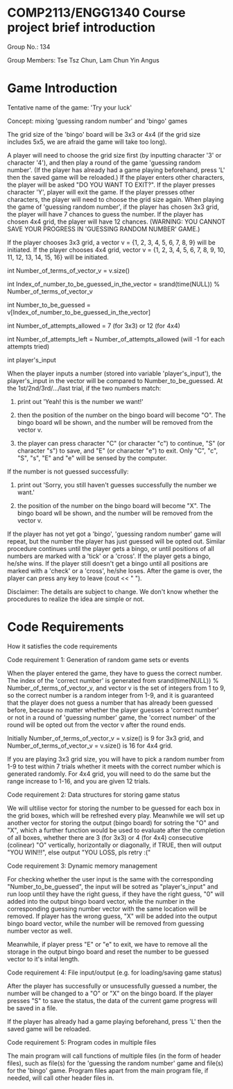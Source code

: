# COMP2113/ENGG1340 Course project brief introduction

Group No.: 134

Group Members: Tse Tsz Chun, Lam Chun Yin Angus

# Game Introduction

Tentative name of the game: 'Try your luck'

Concept: mixing 'guessing random number' and 'bingo' games

The grid size of the 'bingo' board will be 3x3 or 4x4 (if the grid size includes 5x5, we are afraid the game will take too long).

A player will need to choose the grid size first (by inputting character '3' or character '4'), and then play a round of the game 'guessing random number'. (If the player has already had a game playing beforehand, press 'L' then the saved game will be reloaded.) If the player enters other characters, the player will be asked "DO YOU WANT TO EXIT?". If the player presses character 'Y', player will exit the game. If the player presses other characters, the player will need to choose the grid size again. When playing the game of 'guessing random number', if the player has chosen 3x3 grid, the player will have 7 chances to guess the number. If the player has chosen 4x4 grid, the player will have 12 chances. (WARNING: YOU CANNOT SAVE YOUR PROGRESS IN 'GUESSING RANDOM NUMBER' GAME.) 

If the player chooses 3x3 grid, a vector v = {1, 2, 3, 4, 5, 6, 7, 8, 9} will be initiated. If the player chooses 4x4 grid, vector v = {1, 2, 3, 4, 5, 6, 7, 8, 9, 10, 11, 12, 13, 14, 15, 16} will be initiated.

int Number_of_terms_of_vector_v = v.size()

int Index_of_number_to_be_guessed_in_the_vector = srand(time(NULL)) % Number_of_terms_of_vector_v

int Number_to_be_guessed = v[Index_of_number_to_be_guessed_in_the_vector]

int Number_of_attempts_allowed = 7 (for 3x3) or 12 (for 4x4)

int Number_of_attempts_left = Number_of_attempts_allowed (will -1 for each attempts tried)

int player's_input

When the player inputs a number (stored into variable 'player's_input'), the player's_input in the vector will be compared to Number_to_be_guessed. At the 1st/2nd/3rd/.../last trial, if the two numbers match:

1. print out 'Yeah! this is the number we want!'

2. then the position of the number on the bingo board will become "O". The bingo board wll be shown, and the number will be removed from the vector v.

3. the player can press character "C" (or character "c") to continue, "S" (or character "s") to save, and "E" (or character "e") to exit. Only "C", "c", "S", "s", "E" and "e" will be sensed by the computer.

If the number is not guessed successfully:

1. print out 'Sorry, you still haven't guesses successfully the number we want.'

2. the position of the number on the bingo board will become "X". The bingo board wll be shown, and the number will be removed from the vector v.

If the player has not yet got a 'bingo', 'guessing random number' game will repeat, but the number the player has just guessed will be opted out. Similar procedure continues until the player gets a bingo, or until positions of all numbers are marked with a 'tick' or a 'cross'. If the player gets a bingo, he/she wins. If the player still doesn't get a bingo until all positions are marked with a 'check' or a 'cross', he/she loses. After the game is over, the player can press any key to leave (cout << " "). 

Disclaimer: The details are subject to change. We don't know whether the procedures to realize the idea are simple or not.

# Code Requirements
How it satisfies the code requirements

Code requirement 1: Generation of random game sets or events

When the player entered the game, they have to guess the correct number. The index of the 'correct number' is generated from srand(time(NULL)) % Number_of_terms_of_vector_v, and vector v is the set of integers from 1 to 9, so the correct number is a random integer from 1-9, and it is guaranteed that the player does not guess a number that has already been guessed before, because no matter whether the player guesses a 'correct number' or not in a round of 'guessing number' game, the 'correct number' of the round will be opted out from the vector v after the round ends.

Initially Number_of_terms_of_vector_v = v.size() is 9 for 3x3 grid, and Number_of_terms_of_vector_v = v.size() is 16 for 4x4 grid.

If you are playing 3x3 grid size, you will have to pick a random number from 1-9 to test within 7 trials whether it meets with the correct number which is generated randomly. For 4x4 grid, you will need to do the same but the range increase to 1-16, and you are given 12 trials.

Code requirement 2: Data structures for storing game status

We will ultilise vector for storing the number to be guessed for each box in the grid boxes, which will be refreshed every play. Meanwhile we will set up another vector for storing the output (bingo board) for sotring the "O" and "X", which a further function would be used to evaluate after the completion of all boxes, whether there are 3 (for 3x3) or 4 (for 4x4) consecutive (colinear) "O" vertically, horizontally or diagonally, if TRUE, then will output "YOU WIN!!!", else output "YOU LOSS, pls retry :("

Code requirement 3: Dynamic memory management

For checking whether the user input is the same with the corresponding "Number_to_be_guessed", the input will be sotred as "player's_input" and run loop until they have the right guess, if they have the right guess, "0" will added into the output bingo board vector, while the number in the corresponding guessing number vector with the same location will be removed. If player has the wrong guess, "X" will be added into the output bingo board vector, while the number will be removed from guessing number vector as well.

Meanwhile, if player press "E" or "e" to exit, we have to remove all the storage in the output bingo board and reset the number to be guessed vector to it's inital length.

Code requirement 4: File input/output (e.g. for loading/saving game status)

After the player has successfully or unsucessfully guessed a number, the number will be changed to a "O" or "X" on the bingo board. If the player presses "S" to save the status, the data of the current game progress will be saved in a file. 

If the player has already had a game playing beforehand, press 'L' then the saved game will be reloaded.

Code requirement 5: Program codes in multiple files

The main program will call functions of multiple files (in the form of header files), such as file(s) for the 'guessing the random number' game and file(s) for the 'bingo' game. Program files apart from the main program file, if needed, will call other header files in.
